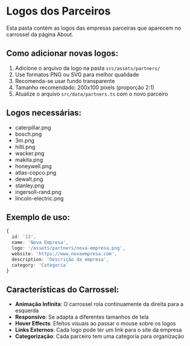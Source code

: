 # Logos dos Parceiros

Esta pasta contém as logos das empresas parceiras que aparecem no carrossel da página About.

## Como adicionar novas logos:

1. Adicione o arquivo da logo na pasta `src/assets/partners/`
2. Use formatos PNG ou SVG para melhor qualidade
3. Recomenda-se usar fundo transparente
4. Tamanho recomendado: 200x100 pixels (proporção 2:1)
5. Atualize o arquivo `src/data/partners.ts` com o novo parceiro

## Logos necessárias:

- caterpillar.png
- bosch.png
- 3m.png
- hilti.png
- wacker.png
- makita.png
- honeywell.png
- atlas-copco.png
- dewalt.png
- stanley.png
- ingersoll-rand.png
- lincoln-electric.png

## Exemplo de uso:

```typescript
{
  id: '13',
  name: 'Nova Empresa',
  logo: '/assets/partners/nova-empresa.png',
  website: 'https://www.novaempresa.com',
  description: 'Descrição da empresa',
  category: 'Categoria'
}
```

## Características do Carrossel:

- **Animação Infinita**: O carrossel rola continuamente da direita para a esquerda
- **Responsivo**: Se adapta a diferentes tamanhos de tela
- **Hover Effects**: Efeitos visuais ao passar o mouse sobre os logos
- **Links Externos**: Cada logo pode ter um link para o site da empresa
- **Categorização**: Cada parceiro tem uma categoria para organização
